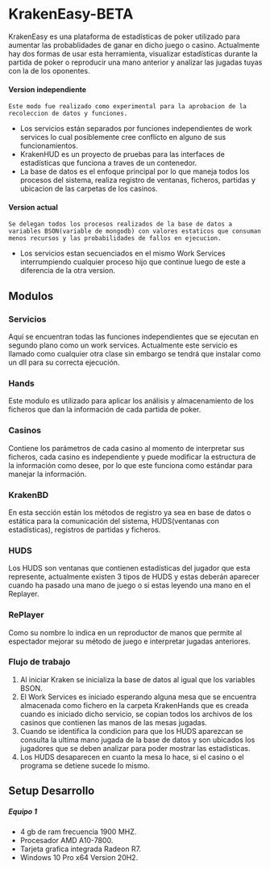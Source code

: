 # KrakenEasy-BETA

KrakenEasy es una plataforma de estadísticas de poker utilizado para aumentar las probablidades de ganar en dicho juego o casino. Actualmente hay dos formas de usar esta herramienta, visualizar estadísticas durante la partida de poker o reproducir una mano anterior y analizar las jugadas tuyas con la de los oponentes.


#### Version independiente
	Este modo fue realizado como experimental para la aprobacion de la recoleccion de datos y funciones.
* Los servicios están separados por funciones independientes de work services lo cual posiblemente cree conflicto en alguno de sus funcionamientos.
* KrakenHUD es un proyecto de pruebas para las interfaces de estadísticas que funciona a traves de un contenedor.
* La base de datos es el enfoque principal por lo que maneja todos los procesos del sistema, realiza registro de ventanas, ficheros, partidas y ubicacion de las carpetas de los casinos.

#### Version actual
	Se delegan todos los procesos realizados de la base de datos a variables BSON(variable de mongodb) con valores estaticos que consuman menos recursos y las probabilidades de fallos en ejecucion.
* Los servicios estan secuenciados en el mismo Work Services interrumpiendo cualquier proceso hijo que continue luego de este a diferencia de la otra version.

## Modulos

### Servicios

Aquí se encuentran todas las funciones independientes que se ejecutan en segundo plano como un work services. Actualmente este servicio es llamado como cualquier otra clase sin embargo se tendrá que instalar como un dll para su correcta ejecución.

### Hands

Este modulo es utilizado para aplicar los análisis y almacenamiento de los ficheros que dan la información de cada partida de poker.

### Casinos

Contiene los parámetros de cada casino al momento de interpretar sus ficheros, cada casino es independiente y puede modificar la estructura de la información como desee, por lo que este funciona como estándar para manejar la información.

### KrakenBD

En esta sección están los métodos de registro ya sea en base de datos o estática para la comunicación del sistema, HUDS(ventanas con estadísticas), registros de partidas y ficheros.

### HUDS

Los HUDS son ventanas que contienen estadísticas del jugador que esta represente, actualmente existen 3 tipos de HUDS y estas deberán aparecer cuando ha pasado una mano de juego o si estas leyendo una mano en el Replayer.

### RePlayer

Como su nombre lo indica en un reproductor de manos que permite al espectador mejorar su método de juego e interpretar jugadas anteriores.


### Flujo de trabajo

   1. Al iniciar Kraken se inicializa la base de datos al igual que los variables BSON.
   2. El Work Services es iniciado esperando alguna mesa que se encuentra almacenada como fichero en la carpeta KrakenHands que es creada cuando es iniciado dicho servicio, se copian todos los archivos de los casinos que contienen las manos de las mesas jugadas.
   3. Cuando se identifica la condicion para que los HUDS aparezcan se consulta la ultima mano jugada de la base de datos y son ubicados los jugadores que se deben analizar para poder mostrar las estadisticas.
   4. Los HUDS desaparecen en cuanto la mesa lo hace, si el casino o el programa se detiene sucede lo mismo.

## Setup Desarrollo

##### Equipo 1 

- 4 gb de ram frecuencia 1900 MHZ.
- Procesador AMD A10-7800.
- Tarjeta grafica integrada Radeon R7.
- Windows 10 Pro x64 Version 20H2. 
